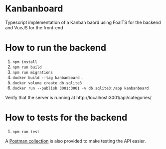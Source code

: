 # Kanbanboard

Typescript implementation of a Kanban baord using FoalTS for the backend and VueJS for the front-end

# How to run the backend

1. `npm install`
2. `npm run build`
2. `npm run migrations`
3. `docker build --tag kanbanboard .`
3. `docker volume create db.sqlite3`
4. `docker run --publish 3001:3001 -v db.sqlite3:/app kanbanboard`

Verify that the server is running at http://localhost:3001/api/categories/

# How to tests for the backend

1. `npm run test`

A [Postman collection](https://github.com/jorisvial/kanbanboard/blob/master/Kanbanboard%20Joris.postman_collection.json) is also provided to make testing the API easier.
